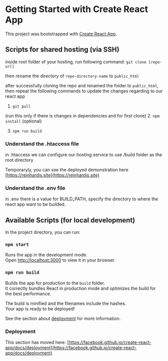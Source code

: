 # Getting Started with Create React App

This project was bootstrapped with [Create React App](https://github.com/facebook/create-react-app).

## Scripts for shared hosting (via SSH)

inside root folder of your hosting, run following command:
`git clone [repo-url]`

then rename the directory of `repo-directory-name` to `public_html`

after successfully cloning the repo and renamed the folder to `public_html`, then repeat the following commands to update the changes regarding to our react app

1. `git pull`

(run this only if there is changes in dependencies and for first clone)
2. `npm install` (optional)

3. `npm run build`

### Understand the .htaccess file
in .htaccess we can configure our hosting service to use /build folder as the root directory

Temporaryly, you can see the deployed demonstration here [https://reinhardjs.site](https://reinhardjs.site)

### Understand the .env file
in .env there is a value for BUILD_PATH, specify the directory to where the react app want to be builded.

## Available Scripts (for local development)

In the project directory, you can run:

### `npm start`

Runs the app in the development mode.\
Open [http://localhost:3000](http://localhost:3000) to view it in your browser.

### `npm run build`

Builds the app for production to the `build` folder.\
It correctly bundles React in production mode and optimizes the build for the best performance.

The build is minified and the filenames include the hashes.\
Your app is ready to be deployed!

See the section about [deployment](https://facebook.github.io/create-react-app/docs/deployment) for more information.

### Deployment

This section has moved here: [https://facebook.github.io/create-react-app/docs/deployment](https://facebook.github.io/create-react-app/docs/deployment)